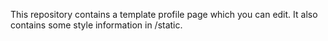 This repository contains a template profile page which you can edit.  It also contains some style information in /static.
